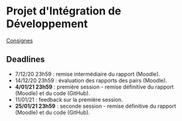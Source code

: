 # Projet d'Intégration de Développement

[Consignes](http://edu.iepscf-uccle.be/moodle/mod/resource/view.php?id=17060)

## Deadlines

* 7/12/20 23h59 : remise intermédiaire du rapport (Moodle).
* 14/12/20 23h59 : évaluation des rapports des pairs (Moodle).
* **4/01/21 23h59** : première session - remise définitive du rapport (Moodle) et du code (GitHub).
* 11/01/21 : feedback sur la première session.
* **25/01/21 23h59** : seconde session - remise définitive du rapport (Moodle) et du code (GitHub).
